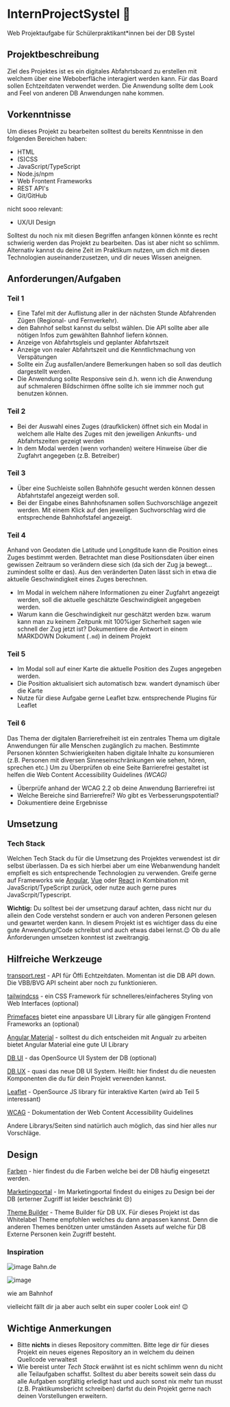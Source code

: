 # InternProjectSystel 🚄


Web Projektaufgabe für Schülerpraktikant*innen bei der DB Systel

## Projektbeschreibung
Ziel des Projektes ist es ein digitales Abfahrtsboard zu erstellen mit welchem über eine Weboberfläche interagiert werden kann.
Für das Board sollen Echtzeitdaten verwendet werden. Die Anwendung sollte dem Look and Feel von anderen DB Anwendungen nahe kommen.

## Vorkenntnisse
Um dieses Projekt zu bearbeiten solltest du bereits Kenntnisse in den folgenden Bereichen haben:
- HTML
- (S)CSS
- JavaScript/TypeScript
- Node.js/npm
- Web Frontent Frameworks
- REST API's
- Git/GitHub

nicht sooo relevant:
- UX/UI Design

Solltest du noch nix mit diesen Begriffen anfangen können könnte es recht schwierig werden das Projekt zu bearbeiten. Das ist aber nicht so schlimm. Alternativ kannst du deine Zeit im Praktikum nutzen, um dich mit diesen Technologien auseinanderzusetzen, und dir neues Wissen aneignen.

## Anforderungen/Aufgaben

### Teil 1 
- Eine Tafel mit der Auflistung aller in der nächsten Stunde Abfahrenden Zügen (Regional- und Fernverkehr).
- den Bahnhof selbst kannst du selbst wählen. Die API sollte aber alle nötigen Infos zum gewählten Bahnhof liefern können.
- Anzeige von Abfahrtsgleis und geplanter Abfahrtszeit
- Anzeige von realer Abfahrtszeit und die Kenntlichmachung von Verspätungen
- Sollte ein Zug ausfallen/andere Bemerkungen haben so soll das deutlich dargestellt werden.
- Die Anwendung sollte Responsive sein d.h. wenn ich die Anwendung auf schmaleren Bildschirmen öffne sollte ich sie immmer noch gut benutzen können.

### Teil 2
- Bei der Auswahl eines Zuges (draufklicken) öffnet sich ein Modal in welchem alle Halte des Zuges mit den jeweiligen Ankunfts- und Abfahrtszeiten gezeigt werden
- In dem Modal werden (wenn vorhanden) weitere Hinweise über die Zugfahrt angegeben (z.B. Betreiber)

### Teil 3
- Über eine Suchleiste sollen Bahnhöfe gesucht werden können dessen Abfahrtstafel angezeigt werden soll.
- Bei der Eingabe eines Bahnhofsnamen sollen Suchvorschläge angezeit werden. Mit einem Klick auf den jeweiligen Suchvorschlag wird die entsprechende Bahnhofstafel angezeigt.

### Teil 4
Anhand von Geodaten die Latitude und Longditude kann die Position eines Zuges bestimmt werden. Betrachtet man diese Positionsdaten über einen gewissen Zeitraum so verändern diese sich (da sich der Zug ja bewegt... zumindest sollte er das).
Aus den veränderten Daten lässt sich in etwa die aktuelle Geschwindigkeit eines Zuges berechnen.

- Im Modal in welchem nähere Informationen zu einer Zugfahrt angezeigt werden, soll die aktuelle geschätzte Geschwindigkeit angegeben werden.
- Warum kann die Geschwindigkeit nur geschätzt werden bzw. warum kann man zu keinem Zeitpunk mit 100%iger Sicherheit sagen wie schnell der Zug jetzt ist? Dokumentiere die Antwort in einem MARKDOWN Dokument (`.md`) in deinem Projekt 

### Teil 5
- Im Modal soll auf einer Karte die aktuelle Position des Zuges angegeben werden.
- Die Position aktualisiert sich automatisch bzw. wandert dynamisch über die Karte
- Nutze für diese Aufgabe gerne Leaflet bzw. entsprechende Plugins für Leaflet

### Teil 6
Das Thema der digitalen Barrierefreiheit ist ein zentrales Thema um digitale Anwendungen für alle Menschen zugänglich zu machen. Bestimmte Personen könnten Schwierigkeiten haben digitale Inhalte zu konsumieren (z.B. Personen mit diversen Sinneseinschränkungen wie sehen, hören, sprechen etc.) Um zu Überprüfen ob eine Seite Barrierefrei gestaltet ist helfen die Web Content Accessibility Guidelines _(WCAG)_

- Überprüfe anhand der WCAG 2.2 ob deine Anwendung Barrierefrei ist
- Welche Bereiche sind Barrierefrei? Wo gibt es Verbesserungspotential?
- Dokumentiere deine Ergebnisse

## Umsetzung

### Tech Stack
Welchen Tech Stack du für die Umsetzung des Projektes verwendest ist dir selbst überlassen. Da es sich hierbei aber um eine Webanwendung handelt empfielt es sich entsprechende Technologien zu verwenden.
Greife gerne auf Frameworks wie [Angular](https://angular.dev/), [Vue](https://vuejs.org/) oder [React](https://react.dev/) in Kombination mit JavaScript/TypeScript zurück, oder nutze auch gerne pures JavaScrpit/Typescript.

**Wichtig:** Du solltest bei der umsetzung darauf achten, dass nicht nur du allein den Code verstehst sondern er auch von anderen Personen gelesen und gewartet werden kann.
In diesem Projekt ist es wichtiger dass du eine gute Anwendung/Code schreibst und auch etwas dabei lernst.😉 Ob du alle Anforderungen umsetzen konntest ist zweitrangig. 

## Hilfreiche Werkzeuge
[transport.rest](https://transport.rest/) - API für Öffi Echtzeitdaten. Momentan ist die DB API down. Die VBB/BVG API scheint aber noch zu funktionieren.

[tailwindcss](https://tailwindcss.com/) - ein CSS Framework für schnelleres/einfacheres Styling von Web Interfaces (optional)

[Primefaces](https://www.primefaces.org/) bietet eine anpassbare UI Library für alle gängigen Frontend Frameworks an (optional)

[Angular Material](https://material.angular.io/) - solltest du dich entscheiden mit Angualr zu arbeiten bietet Angular Material eine gute UI Library

[DB UI](https://db-ui.github.io/) - das OpenSource UI System der DB (optional)

[DB UX](https://design-system.deutschebahn.com/core-web/version/latest/) - quasi das neue DB UI System. Heißt: hier findest du die neuesten Komponenten die du für dein Projekt verwenden kannst.

[Leaflet](https://leafletjs.com/) - OpenSource JS library für interaktive Karten (wird ab Teil 5 interessant)

[WCAG](https://www.w3.org/WAI/standards-guidelines/wcag/) - Dokumentation der Web Content Accessibility Guidelines

Andere Librarys/Seiten sind natürlich auch möglich, das sind hier alles nur Vorschläge.

## Design

[Farben](https://marketingportal.extranet.deutschebahn.com/marketingportal/Marke-und-Design/Basiselemente/Farbe#) - hier findest du die Farben welche bei der DB häufig eingesetzt werden.

[Marketingportal](https://marketingportal.extranet.deutschebahn.com/marketingportal) - Im Marketingportal findest du einiges zu Design bei der DB (erterner Zugriff ist leider beschränkt 😒)

[Theme Builder](https://design-system.deutschebahn.com/theme-builder/main/) - Theme Builder für DB UX. Für dieses Projekt ist das Whitelabel Theme empfohlen welches du dann anpassen kannst. Denn die anderen Themes benötzen unter umständen Assets auf welche für DB Externe Personen kein Zugriff besteht.

### Inspiration
![image](https://github.com/user-attachments/assets/251b1c94-b591-4893-8f9a-e9722d33a484)
Bahn.de

![image](https://github.com/user-attachments/assets/bbaf34fb-7bcd-4bfa-8c40-1b39da0c8f9e)

wie am Bahnhof

vielleicht fällt dir ja aber auch selbt ein super cooler Look ein! 😉

## Wichtige Anmerkungen
- Bitte **nichts** in dieses Repository committen. Bitte lege dir für dieses Projekt ein neues eigenes Repository an in welchem du deinen Quellcode verwaltest
- Wie bereist unter _Tech Stack_ erwähnt ist es nicht schlimm wenn du nicht alle Teilaufgaben schaffst. Solltest du aber bereits soweit sein dass du alle Aufgaben sorgfältig erledigt hast und auch sonst nix mehr tun musst (z.B. Praktikumsbericht schreiben) darfst du dein Projekt gerne nach deinen Vorstellungen erweitern.

